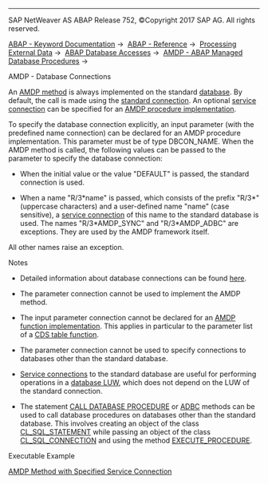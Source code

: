   

* * *

SAP NetWeaver AS ABAP Release 752, ©Copyright 2017 SAP AG. All rights reserved.

[ABAP - Keyword Documentation](https://help.sap.com/doc/abapdocu_752_index_htm/7.52/en-US/abenabap.htm) →  [ABAP - Reference](https://help.sap.com/doc/abapdocu_752_index_htm/7.52/en-US/abenabap_reference.htm) →  [Processing External Data](https://help.sap.com/doc/abapdocu_752_index_htm/7.52/en-US/abenabap_language_external_data.htm) →  [ABAP Database Accesses](https://help.sap.com/doc/abapdocu_752_index_htm/7.52/en-US/abenabap_sql.htm) →  [AMDP - ABAP Managed Database Procedures](https://help.sap.com/doc/abapdocu_752_index_htm/7.52/en-US/abenamdp.htm) → 

AMDP - Database Connections

An [AMDP method](https://help.sap.com/doc/abapdocu_752_index_htm/7.52/en-US/abenamdp_methods.htm) is always implemented on the standard [database](https://help.sap.com/doc/abapdocu_752_index_htm/7.52/en-US/abenstandard_db_glosry.htm "Glossary Entry"). By default, the call is made using the [standard connection](https://help.sap.com/doc/abapdocu_752_index_htm/7.52/en-US/abenstandard_db_connection_glosry.htm "Glossary Entry"). An optional [service connection](https://help.sap.com/doc/abapdocu_752_index_htm/7.52/en-US/abenservice_connection_glosry.htm "Glossary Entry") can be specified for an [AMDP procedure implementation](https://help.sap.com/doc/abapdocu_752_index_htm/7.52/en-US/abenamdp_procedure_methods.htm).

To specify the database connection explicitly, an input parameter (with the predefined name connection) can be declared for an AMDP procedure implementation. This parameter must be of type DBCON\_NAME. When the AMDP method is called, the following values can be passed to the parameter to specify the database connection:

-   When the initial value or the value "DEFAULT" is passed, the standard connection is used.

-   When a name "R/3\*name" is passed, which consists of the prefix "R/3\*" (uppercase characters) and a user-defined name "name" (case sensitive), a [service connection](https://help.sap.com/doc/abapdocu_752_index_htm/7.52/en-US/abenservice_connection_glosry.htm "Glossary Entry") of this name to the standard database is used. The names "R/3\*AMDP\_SYNC" and "R/3\*AMDP\_ADBC" are exceptions. They are used by the AMDP framework itself.

All other names raise an exception.

Notes

-   Detailed information about database connections can be found [here](https://help.sap.com/doc/abapdocu_752_index_htm/7.52/en-US/abenopensql_multiconnect.htm).

-   The parameter connection cannot be used to implement the AMDP method.

-   The input parameter connection cannot be declared for an [AMDP function implementation](https://help.sap.com/doc/abapdocu_752_index_htm/7.52/en-US/abenamdp_function_methods.htm). This applies in particular to the parameter list of a [CDS table function](https://help.sap.com/doc/abapdocu_752_index_htm/7.52/en-US/abencds_table_function_glosry.htm "Glossary Entry").

-   The parameter connection cannot be used to specify connections to databases other than the standard database.

-   [Service connections](https://help.sap.com/doc/abapdocu_752_index_htm/7.52/en-US/abenservice_connection_glosry.htm "Glossary Entry") to the standard database are useful for performing operations in a [database LUW](https://help.sap.com/doc/abapdocu_752_index_htm/7.52/en-US/abendb_transaction.htm), which does not depend on the LUW of the standard connection.

-   The statement [CALL DATABASE PROCEDURE](https://help.sap.com/doc/abapdocu_752_index_htm/7.52/en-US/abapcall_database_procedure.htm) or [ADBC](https://help.sap.com/doc/abapdocu_752_index_htm/7.52/en-US/abenadbc_glosry.htm "Glossary Entry") methods can be used to call database procedures on databases other than the standard database. This involves creating an object of the class [CL\_SQL\_STATEMENT](https://help.sap.com/doc/abapdocu_752_index_htm/7.52/en-US/abencl_sql_statement.htm) while passing an object of the class [CL\_SQL\_CONNECTION](https://help.sap.com/doc/abapdocu_752_index_htm/7.52/en-US/abencl_sql_connection.htm) and using the method [EXECUTE\_PROCEDURE](https://help.sap.com/doc/abapdocu_752_index_htm/7.52/en-US/abenadbc_procedure.htm).

Executable Example

[AMDP Method with Specified Service Connection](https://help.sap.com/doc/abapdocu_752_index_htm/7.52/en-US/abenamdp_connection_abexa.htm)